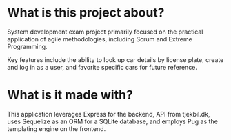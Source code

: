 # What is this project about?
System development exam project primarily focused on the practical application of agile methodologies, including Scrum and Extreme Programming.

Key features include the ability to look up car details by license plate, create and log in as a user, and favorite specific cars for future reference.

# What is it made with?
This application leverages Express for the backend, API from tjekbil.dk, uses Sequelize as an ORM for a SQLite database, and employs Pug as the templating engine on the frontend.
